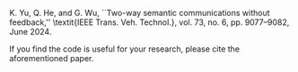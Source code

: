 K. Yu, Q. He, and G. Wu, ``Two-way semantic communications without feedback,'' \textit{IEEE Trans. Veh. Technol.}, vol. 73, no. 6, pp. 9077–9082, June 2024.

If you find the code is useful for your research, please cite the aforementioned paper.
